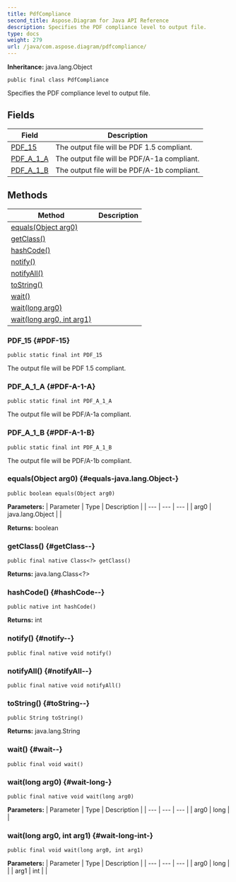 ```yaml
---
title: PdfCompliance
second_title: Aspose.Diagram for Java API Reference
description: Specifies the PDF compliance level to output file.
type: docs
weight: 279
url: /java/com.aspose.diagram/pdfcompliance/
---
```


**Inheritance:**
java.lang.Object
```
public final class PdfCompliance
```

Specifies the PDF compliance level to output file.
## Fields

| Field | Description |
| --- | --- |
| [PDF_15](#PDF-15) | The output file will be PDF 1.5 compliant. |
| [PDF_A_1_A](#PDF-A-1-A) | The output file will be PDF/A-1a compliant. |
| [PDF_A_1_B](#PDF-A-1-B) | The output file will be PDF/A-1b compliant. |
## Methods

| Method | Description |
| --- | --- |
| [equals(Object arg0)](#equals-java.lang.Object-) |  |
| [getClass()](#getClass--) |  |
| [hashCode()](#hashCode--) |  |
| [notify()](#notify--) |  |
| [notifyAll()](#notifyAll--) |  |
| [toString()](#toString--) |  |
| [wait()](#wait--) |  |
| [wait(long arg0)](#wait-long-) |  |
| [wait(long arg0, int arg1)](#wait-long-int-) |  |
### PDF_15 {#PDF-15}
```
public static final int PDF_15
```


The output file will be PDF 1.5 compliant.

### PDF_A_1_A {#PDF-A-1-A}
```
public static final int PDF_A_1_A
```


The output file will be PDF/A-1a compliant.

### PDF_A_1_B {#PDF-A-1-B}
```
public static final int PDF_A_1_B
```


The output file will be PDF/A-1b compliant.

### equals(Object arg0) {#equals-java.lang.Object-}
```
public boolean equals(Object arg0)
```




**Parameters:**
| Parameter | Type | Description |
| --- | --- | --- |
| arg0 | java.lang.Object |  |

**Returns:**
boolean
### getClass() {#getClass--}
```
public final native Class<?> getClass()
```




**Returns:**
java.lang.Class<?>
### hashCode() {#hashCode--}
```
public native int hashCode()
```




**Returns:**
int
### notify() {#notify--}
```
public final native void notify()
```




### notifyAll() {#notifyAll--}
```
public final native void notifyAll()
```




### toString() {#toString--}
```
public String toString()
```




**Returns:**
java.lang.String
### wait() {#wait--}
```
public final void wait()
```




### wait(long arg0) {#wait-long-}
```
public final native void wait(long arg0)
```




**Parameters:**
| Parameter | Type | Description |
| --- | --- | --- |
| arg0 | long |  |

### wait(long arg0, int arg1) {#wait-long-int-}
```
public final void wait(long arg0, int arg1)
```




**Parameters:**
| Parameter | Type | Description |
| --- | --- | --- |
| arg0 | long |  |
| arg1 | int |  |

